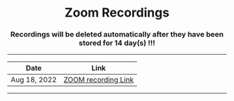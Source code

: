 <h1 align="center"> Zoom Recordings </h1>

<h3 align="center"> Recordings will be deleted automatically after they have been stored for <span style:"color: red"> 14 day(s) </span>!!! </h3>

---

<center>

|     Date       |                                                            Link                                                                                |
| -------------- | :--------------------------------------------------------------------------------------------------------------------------------------------: |
| Aug 18, 2022   |  [ZOOM recording  Link](https://us02web.zoom.us/rec/share/Rg_qYDXV1vlxb_BlFwZaWzpuya4Wm2DSHfDvQXWtRIP6w78dL1c80T4GSjDD1aFw.P12acx8lLcvsAWx0)   |

</center>

---

